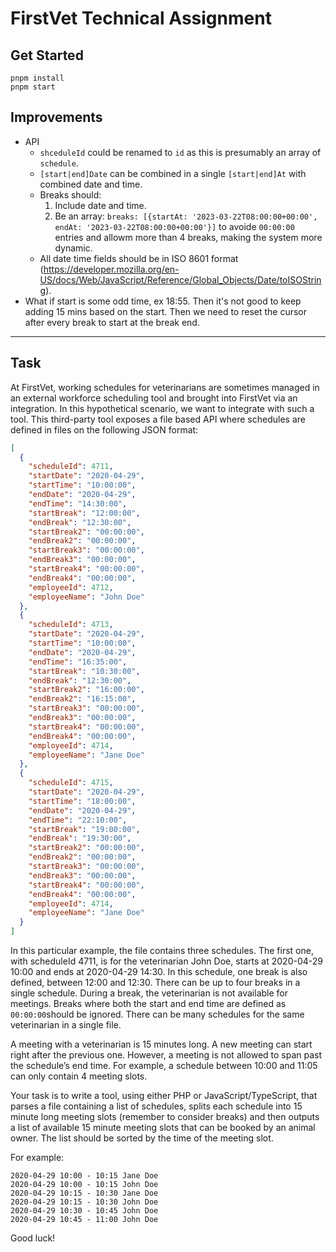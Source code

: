 # FirstVet Technical Assignment

## Get Started

```
pnpm install
pnpm start
```

## Improvements

- API
  - `shceduleId` could be renamed to `id` as this is presumably an array of `schedule`.
  - `[start|end]Date` can be combined in a single `[start|end]At` with combined date and time.
  - Breaks should:
    1. Include date and time.
    2. Be an array: `breaks: [{startAt: '2023-03-22T08:00:00+00:00', endAt: '2023-03-22T08:00:00+00:00'}]` to avoide `00:00:00` entries and allowm more than 4 breaks, making the system more dynamic.
  - All date time fields should be in ISO 8601 format (https://developer.mozilla.org/en-US/docs/Web/JavaScript/Reference/Global_Objects/Date/toISOString).
- What if start is some odd time, ex 18:55. Then it's not good to keep adding 15 mins based on the start. Then we need to reset the cursor after every break to start at the break end.

---

## Task

At FirstVet, working schedules for veterinarians are sometimes managed in an external workforce scheduling tool and brought into FirstVet via an integration.
In this hypothetical scenario, we want to integrate with such a tool. This third-party tool exposes a file based API where schedules are defined in files on the following JSON format:

```json
[
  {
    "scheduleId": 4711,
    "startDate": "2020-04-29",
    "startTime": "10:00:00",
    "endDate": "2020-04-29",
    "endTime": "14:30:00",
    "startBreak": "12:00:00",
    "endBreak": "12:30:00",
    "startBreak2": "00:00:00",
    "endBreak2": "00:00:00",
    "startBreak3": "00:00:00",
    "endBreak3": "00:00:00",
    "startBreak4": "00:00:00",
    "endBreak4": "00:00:00",
    "employeeId": 4712,
    "employeeName": "John Doe"
  },
  {
    "scheduleId": 4713,
    "startDate": "2020-04-29",
    "startTime": "10:00:00",
    "endDate": "2020-04-29",
    "endTime": "16:35:00",
    "startBreak": "10:30:00",
    "endBreak": "12:30:00",
    "startBreak2": "16:00:00",
    "endBreak2": "16:15:00",
    "startBreak3": "00:00:00",
    "endBreak3": "00:00:00",
    "startBreak4": "00:00:00",
    "endBreak4": "00:00:00",
    "employeeId": 4714,
    "employeeName": "Jane Doe"
  },
  {
    "scheduleId": 4715,
    "startDate": "2020-04-29",
    "startTime": "18:00:00",
    "endDate": "2020-04-29",
    "endTime": "22:10:00",
    "startBreak": "19:00:00",
    "endBreak": "19:30:00",
    "startBreak2": "00:00:00",
    "endBreak2": "00:00:00",
    "startBreak3": "00:00:00",
    "endBreak3": "00:00:00",
    "startBreak4": "00:00:00",
    "endBreak4": "00:00:00",
    "employeeId": 4714,
    "employeeName": "Jane Doe"
  }
]
```

In this particular example, the file contains three schedules. The first one, with scheduleId 4711, is for the veterinarian John Doe, starts at 2020-04-29 10:00 and ends at 2020-04-29 14:30. In this schedule, one break is also defined, between 12:00 and 12:30. There can be up to four breaks in a single schedule. During a break, the veterinarian is not available for meetings. Breaks where both the start and end time are defined as `00:00:00`should be ignored. There can be many schedules for the same veterinarian in a single file.

A meeting with a veterinarian is 15 minutes long. A new meeting can start right after the previous one. However, a meeting is not allowed to span past the schedule’s end time. For example, a schedule between 10:00 and 11:05 can only contain 4 meeting slots.

Your task is to write a tool, using either PHP or JavaScript/TypeScript, that parses a file containing a list of schedules, splits each schedule into 15 minute long meeting slots (remember to consider breaks) and then outputs a list of available 15 minute meeting slots that can be booked by an animal owner. The list should be sorted by the time of the meeting slot.

For example:

```
2020-04-29 10:00 - 10:15 Jane Doe
2020-04-29 10:00 - 10:15 John Doe
2020-04-29 10:15 - 10:30 Jane Doe
2020-04-29 10:15 - 10:30 John Doe
2020-04-29 10:30 - 10:45 John Doe
2020-04-29 10:45 - 11:00 John Doe
```

Good luck!
